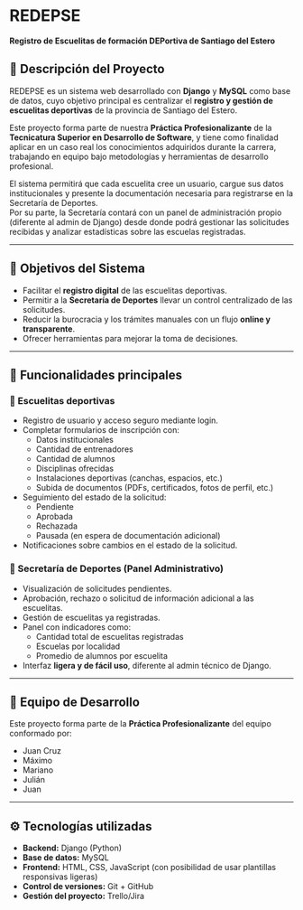 # REDEPSE
**Registro de Escuelitas de formación DEPortiva de Santiago del Estero**

## 📌 Descripción del Proyecto
REDEPSE es un sistema web desarrollado con **Django** y **MySQL** como base de datos, cuyo objetivo principal es centralizar el **registro y gestión de escuelitas deportivas** de la provincia de Santiago del Estero.  

Este proyecto forma parte de nuestra **Práctica Profesionalizante** de la **Tecnicatura Superior en Desarrollo de Software**, y tiene como finalidad aplicar en un caso real los conocimientos adquiridos durante la carrera, trabajando en equipo bajo metodologías y herramientas de desarrollo profesional.

El sistema permitirá que cada escuelita cree un usuario, cargue sus datos institucionales y presente la documentación necesaria para registrarse en la Secretaría de Deportes.  
Por su parte, la Secretaría contará con un panel de administración propio (diferente al admin de Django) desde donde podrá gestionar las solicitudes recibidas y analizar estadísticas sobre las escuelas registradas.

---

## 🎯 Objetivos del Sistema
- Facilitar el **registro digital** de las escuelitas deportivas.
- Permitir a la **Secretaría de Deportes** llevar un control centralizado de las solicitudes.
- Reducir la burocracia y los trámites manuales con un flujo **online y transparente**.
- Ofrecer herramientas para mejorar la toma de decisiones.

---

## 🏫 Funcionalidades principales

### 🔹 Escuelitas deportivas
- Registro de usuario y acceso seguro mediante login.
- Completar formularios de inscripción con:
  - Datos institucionales
  - Cantidad de entrenadores
  - Cantidad de alumnos
  - Disciplinas ofrecidas
  - Instalaciones deportivas (canchas, espacios, etc.)
  - Subida de documentos (PDFs, certificados, fotos de perfil, etc.)
- Seguimiento del estado de la solicitud:
  - Pendiente
  - Aprobada
  - Rechazada
  - Pausada (en espera de documentación adicional)
- Notificaciones sobre cambios en el estado de la solicitud.

### 🔹 Secretaría de Deportes (Panel Administrativo)
- Visualización de solicitudes pendientes.
- Aprobación, rechazo o solicitud de información adicional a las escuelitas.
- Gestión de escuelitas ya registradas.
- Panel con indicadores como:
  - Cantidad total de escuelitas registradas
  - Escuelas por localidad
  - Promedio de alumnos por escuelita
- Interfaz **ligera y de fácil uso**, diferente al admin técnico de Django.

---

## 👥 Equipo de Desarrollo
Este proyecto forma parte de la **Práctica Profesionalizante** del equipo conformado por:  
- Juan Cruz  
- Máximo  
- Mariano  
- Julián  
- Juan  

---

## ⚙️ Tecnologías utilizadas
- **Backend:** Django (Python)  
- **Base de datos:** MySQL  
- **Frontend:** HTML, CSS, JavaScript (con posibilidad de usar plantillas responsivas ligeras)  
- **Control de versiones:** Git + GitHub  
- **Gestión del proyecto:** Trello/Jira
